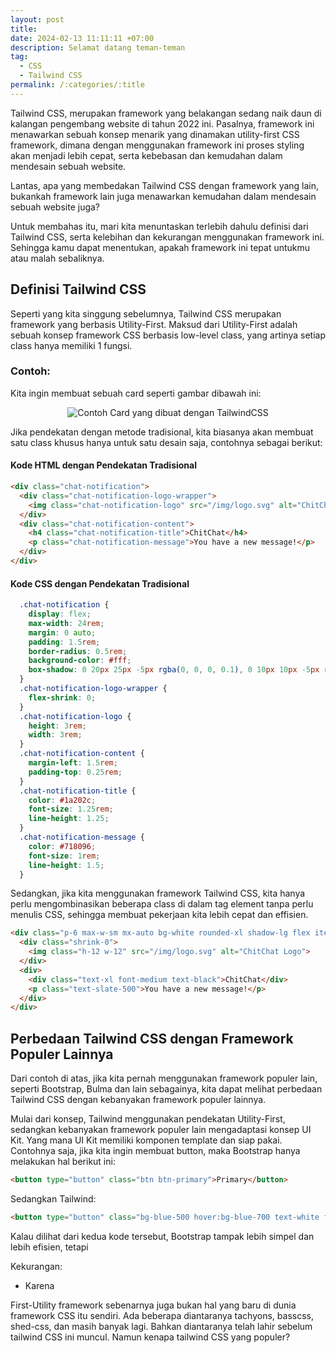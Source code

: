 ```yaml
---
layout: post
title:
date: 2024-02-13 11:11:11 +07:00
description: Selamat datang teman-teman
tag:
  - CSS
  - Tailwind CSS
permalink: /:categories/:title
---
```

Tailwind CSS, merupakan framework yang belakangan sedang naik daun di kalangan pengembang website di tahun 2022 ini. Pasalnya, framework ini menawarkan sebuah konsep menarik yang dinamakan utility-first CSS framework, dimana dengan menggunakan framework ini proses styling akan menjadi lebih cepat, serta kebebasan dan kemudahan dalam mendesain sebuah website.

Lantas, apa yang membedakan Tailwind CSS dengan framework yang lain, bukankah framework lain juga menawarkan kemudahan dalam mendesain sebuah website juga?

Untuk membahas itu, mari kita menuntaskan terlebih dahulu definisi dari Tailwind CSS, serta kelebihan dan kekurangan menggunakan framework ini. Sehingga kamu dapat menentukan, apakah framework ini tepat untukmu atau malah sebaliknya.

## Definisi Tailwind CSS
Seperti yang kita singgung sebelumnya, Tailwind CSS merupakan framework yang berbasis Utility-First. Maksud dari Utility-First adalah sebuah konsep framework CSS berbasis low-level class, yang artinya setiap class hanya memiliki 1 fungsi.

### Contoh:
Kita ingin membuat sebuah card seperti gambar dibawah ini:

<p align="center">
<img src="https://blogger.googleusercontent.com/img/b/R29vZ2xl/AVvXsEhwyVx0LRBS8fkxthnr8RrmwBPYavVy35knbtM4k3_5iDulnfXgQv6aYspnHxTTlH_9FmmkJosDO6EH52kPIZSqhM75P9r-dVu8-1hpgMIFWDoW_GOwUmbLZ17GVUk2CoZUoRNqUG2fYBeeb9_6FmJgi_nmZFfYXaBrMuzdYJjaZ9t6EcCsfTlypTaiAA/s384/contoh-card.png" alt="Contoh Card yang dibuat dengan TailwindCSS"></p>

Jika pendekatan dengan metode tradisional, kita biasanya akan membuat satu class khusus hanya untuk satu desain saja, contohnya sebagai berikut:

#### Kode HTML dengan Pendekatan Tradisional 
```html
<div class="chat-notification">
  <div class="chat-notification-logo-wrapper">
    <img class="chat-notification-logo" src="/img/logo.svg" alt="ChitChat Logo">
  </div>
  <div class="chat-notification-content">
    <h4 class="chat-notification-title">ChitChat</h4>
    <p class="chat-notification-message">You have a new message!</p>
  </div>
</div>
```
#### Kode CSS dengan Pendekatan Tradisional
```css
  .chat-notification {
    display: flex;
    max-width: 24rem;
    margin: 0 auto;
    padding: 1.5rem;
    border-radius: 0.5rem;
    background-color: #fff;
    box-shadow: 0 20px 25px -5px rgba(0, 0, 0, 0.1), 0 10px 10px -5px rgba(0, 0, 0, 0.04);
  }
  .chat-notification-logo-wrapper {
    flex-shrink: 0;
  }
  .chat-notification-logo {
    height: 3rem;
    width: 3rem;
  }
  .chat-notification-content {
    margin-left: 1.5rem;
    padding-top: 0.25rem;
  }
  .chat-notification-title {
    color: #1a202c;
    font-size: 1.25rem;
    line-height: 1.25;
  }
  .chat-notification-message {
    color: #718096;
    font-size: 1rem;
    line-height: 1.5;
  }
```

Sedangkan, jika kita menggunakan framework Tailwind CSS, kita hanya perlu mengombinasikan beberapa class di dalam tag element tanpa perlu menulis CSS, sehingga membuat pekerjaan kita lebih cepat dan effisien.

```html
<div class="p-6 max-w-sm mx-auto bg-white rounded-xl shadow-lg flex items-center space-x-4">
  <div class="shrink-0">
    <img class="h-12 w-12" src="/img/logo.svg" alt="ChitChat Logo">
  </div>
  <div>
    <div class="text-xl font-medium text-black">ChitChat</div>
    <p class="text-slate-500">You have a new message!</p>
  </div>
</div>
```

## Perbedaan Tailwind CSS dengan Framework Populer Lainnya

Dari contoh di atas, jika kita pernah menggunakan framework populer lain, seperti Bootstrap, Bulma dan lain sebagainya, kita dapat melihat perbedaan Tailwind CSS dengan kebanyakan framework populer lainnya.

Mulai dari konsep, Tailwind menggunakan pendekatan Utility-First, sedangkan kebanyakan framework populer lain mengadaptasi konsep UI Kit. Yang mana UI Kit memiliki komponen template dan siap pakai. Contohnya saja, jika kita ingin membuat button, maka Bootstrap hanya melakukan hal berikut ini:

```html
<button type="button" class="btn btn-primary">Primary</button>
```

Sedangkan Tailwind:
```html
<button type="button" class="bg-blue-500 hover:bg-blue-700 text-white font-bold py-2 px-4 rounded">Primary</button>
```

Kalau dilihat dari kedua kode tersebut, Bootstrap tampak lebih simpel dan lebih efisien, tetapi

Kekurangan:
- Karena

First-Utility framework sebenarnya juga bukan hal yang baru di dunia framework CSS itu sendiri. Ada beberapa diantaranya tachyons, basscss, shed-css, dan masih banyak lagi. Bahkan diantaranya telah lahir sebelum tailwind CSS ini muncul. Namun kenapa tailwind CSS yang populer?
